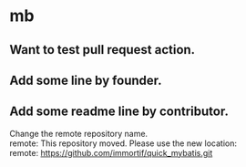 # mb

## Want to test pull request action.

## Add some line by founder.

## Add some readme line by contributor.

Change the remote repository name.  
remote: This repository moved. Please use the new location:  
remote: https://github.com/immortif/quick_mybatis.git
